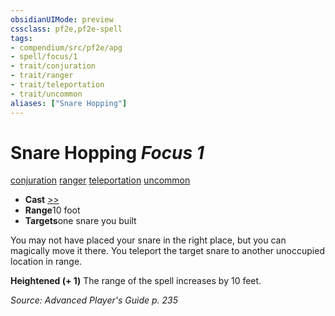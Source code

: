 ```yaml
---
obsidianUIMode: preview
cssclass: pf2e,pf2e-spell
tags:
- compendium/src/pf2e/apg
- spell/focus/1
- trait/conjuration
- trait/ranger
- trait/teleportation
- trait/uncommon
aliases: ["Snare Hopping"]
---
```

# Snare Hopping *Focus 1*   
[conjuration](../../Rules/traits/conjuration.md)  [ranger](../../Rules/traits/ranger.md)  [teleportation](../../Rules/traits/teleportation.md)  [uncommon](../../Rules/traits/uncommon.md)  

- **Cast** [>>](../../Rules/core-rulebook/chapter-9-playing-the-game.md#Actions "Two-Action") 
- **Range**10 foot
- **Targets**one snare you built

You may not have placed your snare in the right place, but you can magically move it there. You teleport the target snare to another unoccupied location in range.

**Heightened (+ 1)** The range of the spell increases by 10 feet.

*Source: Advanced Player's Guide p. 235*